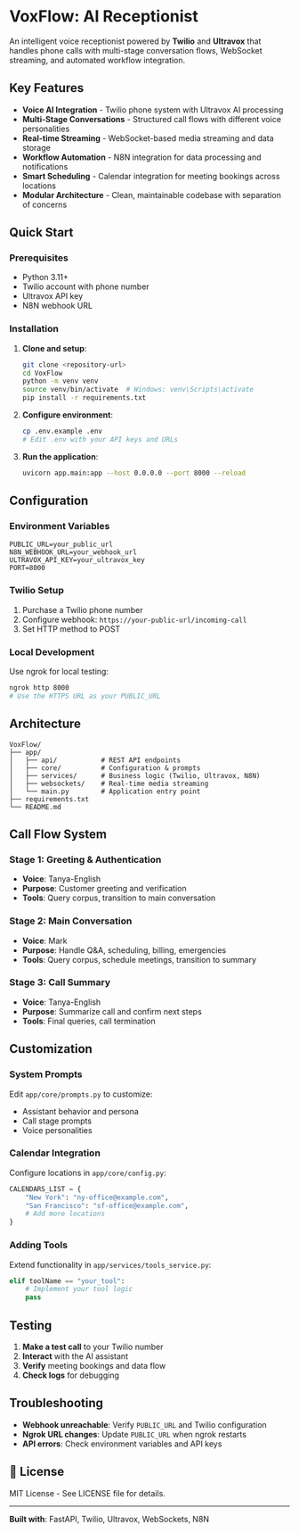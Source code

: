 # VoxFlow: AI Receptionist

An intelligent voice receptionist powered by **Twilio** and **Ultravox** that handles phone calls with multi-stage conversation flows, WebSocket streaming, and automated workflow integration.

## Key Features

- **Voice AI Integration** - Twilio phone system with Ultravox AI processing
- **Multi-Stage Conversations** - Structured call flows with different voice personalities
- **Real-time Streaming** - WebSocket-based media streaming and data storage
- **Workflow Automation** - N8N integration for data processing and notifications
- **Smart Scheduling** - Calendar integration for meeting bookings across locations
- **Modular Architecture** - Clean, maintainable codebase with separation of concerns

## Quick Start

### Prerequisites
- Python 3.11+
- Twilio account with phone number
- Ultravox API key
- N8N webhook URL

### Installation

1. **Clone and setup**:
   ```bash
   git clone <repository-url>
   cd VoxFlow
   python -m venv venv
   source venv/bin/activate  # Windows: venv\Scripts\activate
   pip install -r requirements.txt
   ```

2. **Configure environment**:
   ```bash
   cp .env.example .env
   # Edit .env with your API keys and URLs
   ```

3. **Run the application**:
   ```bash
   uvicorn app.main:app --host 0.0.0.0 --port 8000 --reload
   ```

## Configuration

### Environment Variables
```env
PUBLIC_URL=your_public_url
N8N_WEBHOOK_URL=your_webhook_url
ULTRAVOX_API_KEY=your_ultravox_key
PORT=8000
```

### Twilio Setup
1. Purchase a Twilio phone number
2. Configure webhook: `https://your-public-url/incoming-call`
3. Set HTTP method to POST

### Local Development
Use ngrok for local testing:
```bash
ngrok http 8000
# Use the HTTPS URL as your PUBLIC_URL
```

## Architecture

```
VoxFlow/
├── app/
│   ├── api/           # REST API endpoints
│   ├── core/          # Configuration & prompts
│   ├── services/      # Business logic (Twilio, Ultravox, N8N)
│   ├── websockets/    # Real-time media streaming
│   └── main.py        # Application entry point
├── requirements.txt
└── README.md
```

## Call Flow System

### Stage 1: Greeting & Authentication
- **Voice**: Tanya-English
- **Purpose**: Customer greeting and verification
- **Tools**: Query corpus, transition to main conversation

### Stage 2: Main Conversation
- **Voice**: Mark
- **Purpose**: Handle Q&A, scheduling, billing, emergencies
- **Tools**: Query corpus, schedule meetings, transition to summary

### Stage 3: Call Summary
- **Voice**: Tanya-English
- **Purpose**: Summarize call and confirm next steps
- **Tools**: Final queries, call termination

## Customization

### System Prompts
Edit `app/core/prompts.py` to customize:
- Assistant behavior and persona
- Call stage prompts
- Voice personalities

### Calendar Integration
Configure locations in `app/core/config.py`:
```python
CALENDARS_LIST = {
    "New York": "ny-office@example.com",
    "San Francisco": "sf-office@example.com",
    # Add more locations
}
```

### Adding Tools
Extend functionality in `app/services/tools_service.py`:
```python
elif toolName == "your_tool":
    # Implement your tool logic
    pass
```

## Testing

1. **Make a test call** to your Twilio number
2. **Interact** with the AI assistant
3. **Verify** meeting bookings and data flow
4. **Check logs** for debugging

## Troubleshooting

- **Webhook unreachable**: Verify `PUBLIC_URL` and Twilio configuration
- **Ngrok URL changes**: Update `PUBLIC_URL` when ngrok restarts
- **API errors**: Check environment variables and API keys

## 📄 License

MIT License - See LICENSE file for details.

---

**Built with**: FastAPI, Twilio, Ultravox, WebSockets, N8N